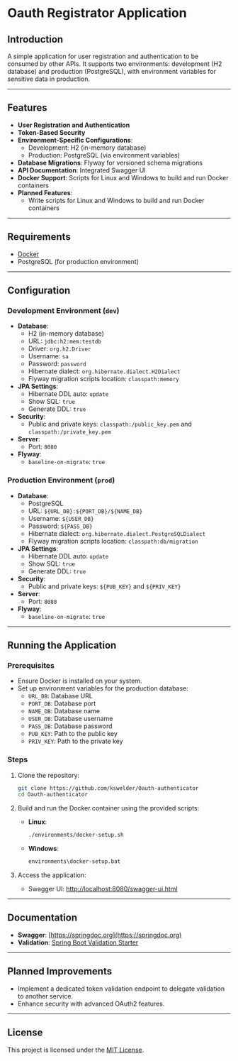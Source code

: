 # Oauth Registrator Application

## Introduction
A simple application for user registration and authentication to be consumed by other APIs. It supports two environments: development (H2 database) and production (PostgreSQL), with environment variables for sensitive data in production.

---

## Features
- **User Registration and Authentication**
- **Token-Based Security**
- **Environment-Specific Configurations**:
    - Development: H2 (in-memory database)
    - Production: PostgreSQL (via environment variables)
- **Database Migrations**: Flyway for versioned schema migrations
- **API Documentation**: Integrated Swagger UI
- **Docker Support**: Scripts for Linux and Windows to build and run Docker containers
- **Planned Features**:
    - Write scripts for Linux and Windows to build and run Docker containers

---

## Requirements
- [Docker](https://docs.docker.com/engine/install/)
- PostgreSQL (for production environment)

---

## Configuration

### Development Environment (`dev`)
- **Database**:
    - H2 (in-memory database)
    - URL: `jdbc:h2:mem:testdb`
    - Driver: `org.h2.Driver`
    - Username: `sa`
    - Password: `password`
    - Hibernate dialect: `org.hibernate.dialect.H2Dialect`
    - Flyway migration scripts location: `classpath:memory`
- **JPA Settings**:
    - Hibernate DDL auto: `update`
    - Show SQL: `true`
    - Generate DDL: `true`
- **Security**:
    - Public and private keys: `classpath:/public_key.pem` and `classpath:/private_key.pem`
- **Server**:
    - Port: `8080`
- **Flyway**:
    - `baseline-on-migrate`: `true`

### Production Environment (`prod`)
- **Database**:
    - PostgreSQL
    - URL: `${URL_DB}:${PORT_DB}/${NAME_DB}`
    - Username: `${USER_DB}`
    - Password: `${PASS_DB}`
    - Hibernate dialect: `org.hibernate.dialect.PostgreSQLDialect`
    - Flyway migration scripts location: `classpath:db/migration`
- **JPA Settings**:
    - Hibernate DDL auto: `update`
    - Show SQL: `true`
    - Generate DDL: `true`
- **Security**:
    - Public and private keys: `${PUB_KEY}` and `${PRIV_KEY}`
- **Server**:
    - Port: `8080`
- **Flyway**:
    - `baseline-on-migrate`: `true`

---

## Running the Application

### Prerequisites
- Ensure Docker is installed on your system.
- Set up environment variables for the production database:
    - `URL_DB`: Database URL
    - `PORT_DB`: Database port
    - `NAME_DB`: Database name
    - `USER_DB`: Database username
    - `PASS_DB`: Database password
    - `PUB_KEY`: Path to the public key
    - `PRIV_KEY`: Path to the private key

### Steps
1. Clone the repository:
   ```bash
   git clone https://github.com/kswelder/Oauth-authenticator
   cd Oauth-authenticator
   ```

2. Build and run the Docker container using the provided scripts:
    - **Linux**:
      ```bash
      ./environments/docker-setup.sh
      ```
    - **Windows**:
      ```cmd
      environments\docker-setup.bat
      ```

3. Access the application:
    - Swagger UI: [http://localhost:8080/swagger-ui.html](http://localhost:8080/swagger-ui.html)

---

## Documentation
- **Swagger**: [https://springdoc.org](https://springdoc.org)
- **Validation**: [Spring Boot Validation Starter](https://mvnrepository.com/artifact/org.springframework.boot/spring-boot-starter-validation/3.0.2)

---

## Planned Improvements
- Implement a dedicated token validation endpoint to delegate validation to another service.
- Enhance security with advanced OAuth2 features.

---

## License
This project is licensed under the [MIT License](LICENSE).

